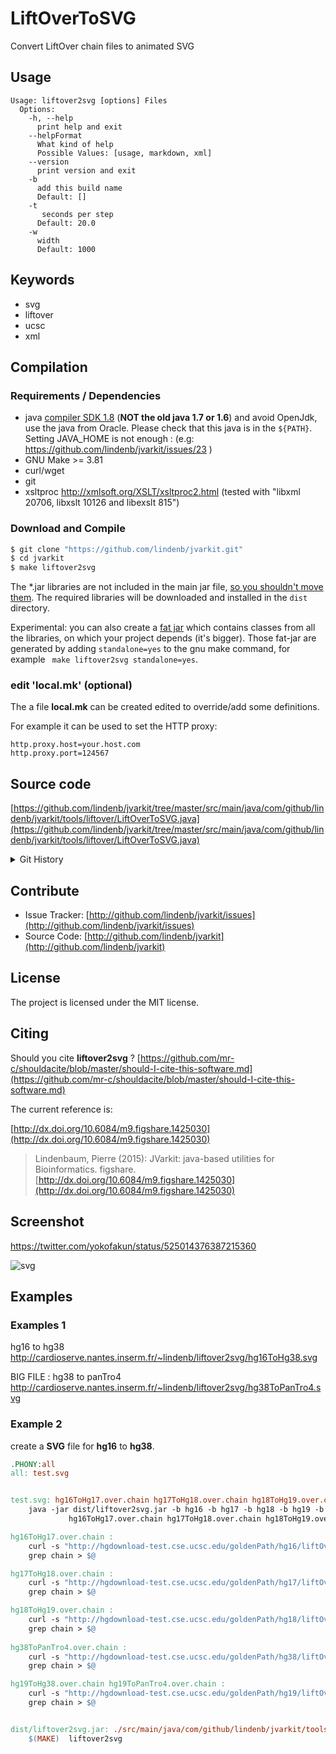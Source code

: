 # LiftOverToSVG

Convert LiftOver chain files to animated SVG


## Usage

```
Usage: liftover2svg [options] Files
  Options:
    -h, --help
      print help and exit
    --helpFormat
      What kind of help
      Possible Values: [usage, markdown, xml]
    --version
      print version and exit
    -b
      add this build name
      Default: []
    -t
       seconds per step
      Default: 20.0
    -w
      width
      Default: 1000

```


## Keywords

 * svg
 * liftover
 * ucsc
 * xml


## Compilation

### Requirements / Dependencies

* java [compiler SDK 1.8](http://www.oracle.com/technetwork/java/index.html) (**NOT the old java 1.7 or 1.6**) and avoid OpenJdk, use the java from Oracle. Please check that this java is in the `${PATH}`. Setting JAVA_HOME is not enough : (e.g: https://github.com/lindenb/jvarkit/issues/23 )
* GNU Make >= 3.81
* curl/wget
* git
* xsltproc http://xmlsoft.org/XSLT/xsltproc2.html (tested with "libxml 20706, libxslt 10126 and libexslt 815")


### Download and Compile

```bash
$ git clone "https://github.com/lindenb/jvarkit.git"
$ cd jvarkit
$ make liftover2svg
```

The *.jar libraries are not included in the main jar file, [so you shouldn't move them](https://github.com/lindenb/jvarkit/issues/15#issuecomment-140099011 ).
The required libraries will be downloaded and installed in the `dist` directory.

Experimental: you can also create a [fat jar](https://stackoverflow.com/questions/19150811/) which contains classes from all the libraries, on which your project depends (it's bigger). Those fat-jar are generated by adding `standalone=yes` to the gnu make command, for example ` make liftover2svg standalone=yes`.

### edit 'local.mk' (optional)

The a file **local.mk** can be created edited to override/add some definitions.

For example it can be used to set the HTTP proxy:

```
http.proxy.host=your.host.com
http.proxy.port=124567
```
## Source code 

[https://github.com/lindenb/jvarkit/tree/master/src/main/java/com/github/lindenb/jvarkit/tools/liftover/LiftOverToSVG.java](https://github.com/lindenb/jvarkit/tree/master/src/main/java/com/github/lindenb/jvarkit/tools/liftover/LiftOverToSVG.java)


<details>
<summary>Git History</summary>

```
Mon May 22 16:12:07 2017 +0200 ; cont ; https://github.com/lindenb/jvarkit/commit/778fea07cb650833dcb197b69f1add57f23b21c3
Thu Apr 27 17:22:22 2017 +0200 ; cont jcommander ; https://github.com/lindenb/jvarkit/commit/0a27a246a537d2b48201596067652ea26bfc28d6
Thu Oct 30 15:59:55 2014 +0100 ; liftOver to SVG ; https://github.com/lindenb/jvarkit/commit/1b886abf0082236c5ed63b86f1d6411d04b4b9e1
Wed Oct 22 22:11:18 2014 +0200 ; liftOver to SVG ; https://github.com/lindenb/jvarkit/commit/3ef9302f60d7a7b61c563295c925de6f8f4801cf
```

</details>

## Contribute

- Issue Tracker: [http://github.com/lindenb/jvarkit/issues](http://github.com/lindenb/jvarkit/issues)
- Source Code: [http://github.com/lindenb/jvarkit](http://github.com/lindenb/jvarkit)

## License

The project is licensed under the MIT license.

## Citing

Should you cite **liftover2svg** ? [https://github.com/mr-c/shouldacite/blob/master/should-I-cite-this-software.md](https://github.com/mr-c/shouldacite/blob/master/should-I-cite-this-software.md)

The current reference is:

[http://dx.doi.org/10.6084/m9.figshare.1425030](http://dx.doi.org/10.6084/m9.figshare.1425030)

> Lindenbaum, Pierre (2015): JVarkit: java-based utilities for Bioinformatics. figshare.
> [http://dx.doi.org/10.6084/m9.figshare.1425030](http://dx.doi.org/10.6084/m9.figshare.1425030)


## Screenshot

https://twitter.com/yokofakun/status/525014376387215360

![svg ](https://pbs.twimg.com/media/B0k5ytFCIAAiBPJ.png)

## Examples

### Examples 1

hg16 to hg38 http://cardioserve.nantes.inserm.fr/~lindenb/liftover2svg/hg16ToHg38.svg

BIG FILE : hg38 to panTro4 http://cardioserve.nantes.inserm.fr/~lindenb/liftover2svg/hg38ToPanTro4.svg



### Example 2

create a **SVG** file for **hg16** to **hg38**.

```makefile
.PHONY:all 
all: test.svg


test.svg: hg16ToHg17.over.chain hg17ToHg18.over.chain hg18ToHg19.over.chain hg19ToHg38.over.chain dist/liftover2svg.jar
	java -jar dist/liftover2svg.jar -b hg16 -b hg17 -b hg18 -b hg19 -b hg38 \
			 hg16ToHg17.over.chain hg17ToHg18.over.chain hg18ToHg19.over.chain hg19ToHg38.over.chain > $@

hg16ToHg17.over.chain : 
	curl -s "http://hgdownload-test.cse.ucsc.edu/goldenPath/hg16/liftOver/$@.gz" | gunzip -c |\
	grep chain > $@

hg17ToHg18.over.chain : 
	curl -s "http://hgdownload-test.cse.ucsc.edu/goldenPath/hg17/liftOver/$@.gz" | gunzip -c |\
	grep chain > $@

hg18ToHg19.over.chain : 
	curl -s "http://hgdownload-test.cse.ucsc.edu/goldenPath/hg18/liftOver/$@.gz" | gunzip -c |\
	grep chain > $@
	
hg38ToPanTro4.over.chain :
	curl -s "http://hgdownload-test.cse.ucsc.edu/goldenPath/hg38/liftOver/$@.gz" | gunzip -c |\
	grep chain > $@

hg19ToHg38.over.chain hg19ToPanTro4.over.chain :
	curl -s "http://hgdownload-test.cse.ucsc.edu/goldenPath/hg19/liftOver/$@.gz" | gunzip -c |\
	grep chain > $@


dist/liftover2svg.jar: ./src/main/java/com/github/lindenb/jvarkit/tools/liftover/LiftOverToSVG.java
	$(MAKE)  liftover2svg

```


